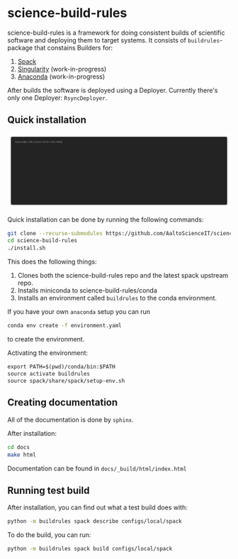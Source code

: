 # science-build-rules

science-build-rules is a framework for doing consistent builds of
scientific software and deploying them to target systems. It consists
of `buildrules`-package that constains Builders for:

1. [Spack](https://spack.io)
2. [Singularity](https://sylabs.io/singularity) (work-in-progress)
2. [Anaconda](https://anaconda.org) (work-in-progress)

After builds the software is deployed using a Deployer. Currently there's
only one Deployer: `RsyncDeployer`.

## Quick installation

![](docs/images/install.gif)

Quick installation can be done by running the following commands:

```sh
git clone --recurse-submodules https://github.com/AaltoScienceIT/science-build-rules.git
cd science-build-rules
./install.sh
```

This does the following things:

1. Clones both the science-build-rules repo and the latest spack upstream repo.
2. Installs miniconda to science-build-rules/conda
3. Installs an environment called `buildrules` to the conda environment.

If you have your own `anaconda` setup you can run
```sh
conda env create -f environment.yaml
```

to create the environment.

Activating the environment:
```
export PATH=$(pwd)/conda/bin:$PATH
source activate buildrules
source spack/share/spack/setup-env.sh
```

## Creating documentation

All of the documentation is done by `sphinx`. 

After installation:

```sh
cd docs
make html
```

Documentation can be found in `docs/_build/html/index.html`

## Running test build

After installation, you can find out what a test build does with:

```sh
python -m buildrules spack describe configs/local/spack
```

To do the build, you can run:

```sh
python -m buildrules spack build configs/local/spack
```
